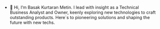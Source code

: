 - 👋 Hi, I’m Basak Kurtaran Metin.
I lead with insight as a Technical Business Analyst and Owner, keenly exploring new technologies to craft outstanding products.
Here´s to pioneering solutions and shaping the future with new techs.

<!---
basakkurtaran/basakkurtaran is a ✨ special ✨ repository because its `README.md` (this file) appears on your GitHub profile.
You can click the Preview link to take a look at your changes.
--->
